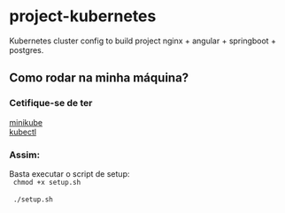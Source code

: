 # project-kubernetes
Kubernetes cluster config to build project nginx + angular + springboot + postgres.

## Como rodar na minha máquina?
### Cetifique-se de ter
[minikube](https://minikube.sigs.k8s.io/docs/start/) </br>
[kubectl](https://kubernetes.io/docs/tasks/tools/install-kubectl-linux/) </br>
### Assim:
Basta executar o script de setup: </br>
<code> chmod +x setup.sh </code> </br>
<code> ./setup.sh </code>



